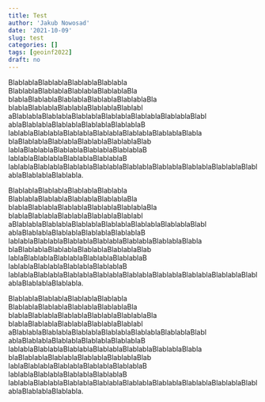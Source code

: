 ```yaml
---
title: Test
author: 'Jakub Nowosad'
date: '2021-10-09'
slug: test
categories: []
tags: [geoinf2022]
draft: no
---
```


BlablablaBlablablaBlablablaBlablabla BlablablaBlablablaBlablablaBlablablaBla blablaBlablablaBlablablaBlablablaBlablablaBla blablaBlablablaBlablablaBlablablaBlablabl aBlablablaBlablablaBlablablaBlablablaBlablablaBlablablaBlabl ablaBlablablaBlablablaBlablablaBlablablaB lablablaBlablablaBlablablaBlablablaBlablablaBlablablaBlabla blaBlablablaBlablablaBlablablaBlablablaBlab lablaBlablablaBlablablaBlablablaBlablablaB lablablaBlablablaBlablablaBlablablaB lablablaBlablablaBlablablaBlablablaBlablablaBlablablaBlablablaBlablablaBlablablaBlablablaBlablabla.

BlablablaBlablablaBlablablaBlablabla BlablablaBlablablaBlablablaBlablablaBla blablaBlablablaBlablablaBlablablaBlablablaBla blablaBlablablaBlablablaBlablablaBlablabl aBlablablaBlablablaBlablablaBlablablaBlablablaBlablablaBlabl ablaBlablablaBlablablaBlablablaBlablablaB lablablaBlablablaBlablablaBlablablaBlablablaBlablablaBlabla blaBlablablaBlablablaBlablablaBlablablaBlab lablaBlablablaBlablablaBlablablaBlablablaB lablablaBlablablaBlablablaBlablablaB lablablaBlablablaBlablablaBlablablaBlablablaBlablablaBlablablaBlablablaBlablablaBlablablaBlablabla.

BlablablaBlablablaBlablablaBlablabla BlablablaBlablablaBlablablaBlablablaBla blablaBlablablaBlablablaBlablablaBlablablaBla blablaBlablablaBlablablaBlablablaBlablabl aBlablablaBlablablaBlablablaBlablablaBlablablaBlablablaBlabl ablaBlablablaBlablablaBlablablaBlablablaB lablablaBlablablaBlablablaBlablablaBlablablaBlablablaBlabla blaBlablablaBlablablaBlablablaBlablablaBlab lablaBlablablaBlablablaBlablablaBlablablaB lablablaBlablablaBlablablaBlablablaB lablablaBlablablaBlablablaBlablablaBlablablaBlablablaBlablablaBlablablaBlablablaBlablablaBlablabla.